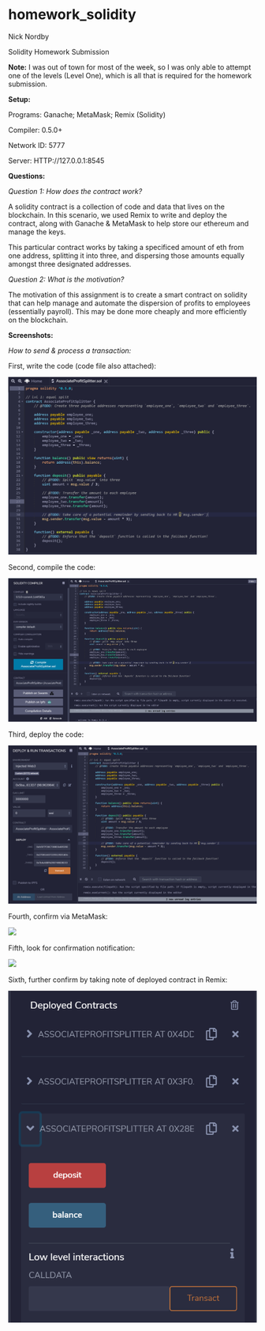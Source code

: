 # homework_solidity

Nick Nordby

Solidity Homework Submission

**Note:** I was out of town for most of the week, so I was only able to attempt one of the levels (Level One), which is all that is required for the homework submission.

**Setup:**

Programs: Ganache; MetaMask; Remix (Solidity)

Compiler: 0.5.0+

Network ID: 5777

Server: HTTP://127.0.0.1:8545

**Questions:**

*Question 1: How does the contract work?*

A solidity contract is a collection of code and data that lives on the blockchain. In this scenario, we used Remix to write and deploy the contract, along with Ganache & MetaMask to help store our ethereum and manage the keys.

This particular contract works by taking a specificed amount of eth from one address, splitting it into three, and dispersing those amounts equally amongst three designated addresses.

*Question 2: What is the motivation?*

The motivation of this assignment is to create a smart contract on solidity that can help manage and automate the dispersion of profits to employees (essentially payroll). This may be done more cheaply and more efficiently on the blockchain.

**Screenshots:**

*How to send & process a transaction:*

First, write the code (code file also attached):

![](images/Code_1.PNG)

Second, compile the code:

![](images/Compile_1.PNG)

Third, deploy the code:

![](images/Deploy_1.PNG)

Fourth, confirm via MetaMask:

![](images/MetaMast_Confirm_1.PNG)

Fifth, look for confirmation notification:

![](images/MetaMask_Confirmation_Final_1.PNG)

Sixth, further confirm by taking note of deployed contract in Remix:

![](images/Deployed_Contract_1.PNG)
